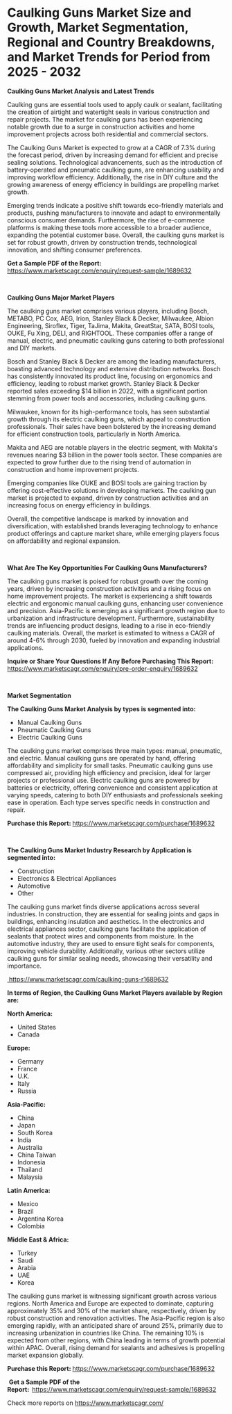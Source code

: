 <p><h1>Caulking Guns Market Size and Growth, Market Segmentation, Regional and Country Breakdowns, and Market Trends for Period from 2025 -  2032</h1></p><p><strong>Caulking Guns Market Analysis and Latest Trends</strong></p>
<p><p>Caulking guns are essential tools used to apply caulk or sealant, facilitating the creation of airtight and watertight seals in various construction and repair projects. The market for caulking guns has been experiencing notable growth due to a surge in construction activities and home improvement projects across both residential and commercial sectors.</p><p>The Caulking Guns Market is expected to grow at a CAGR of 7.3% during the forecast period, driven by increasing demand for efficient and precise sealing solutions. Technological advancements, such as the introduction of battery-operated and pneumatic caulking guns, are enhancing usability and improving workflow efficiency. Additionally, the rise in DIY culture and the growing awareness of energy efficiency in buildings are propelling market growth.</p><p>Emerging trends indicate a positive shift towards eco-friendly materials and products, pushing manufacturers to innovate and adapt to environmentally conscious consumer demands. Furthermore, the rise of e-commerce platforms is making these tools more accessible to a broader audience, expanding the potential customer base. Overall, the caulking guns market is set for robust growth, driven by construction trends, technological innovation, and shifting consumer preferences.</p></p>
<p><strong>Get a Sample PDF of the Report:&nbsp;</strong> <a href="https://www.marketscagr.com/enquiry/request-sample/1689632?utm_campaign=3580&utm_medium=2&utm_source=Github&utm_content=ia&utm_term=26032025&utm_id=caulking-guns">https://www.marketscagr.com/enquiry/request-sample/1689632</a></p>
<p>&nbsp;</p>
<p><strong>Caulking Guns Major Market Players</strong></p>
<p><p>The caulking guns market comprises various players, including Bosch, METABO, PC Cox, AEG, Irion, Stanley Black & Decker, Milwaukee, Albion Engineering, Siroflex, Tiger, TaJima, Makita, GreatStar, SATA, BOSI tools, OUKE, Fu Xing, DELI, and RIGHTOOL. These companies offer a range of manual, electric, and pneumatic caulking guns catering to both professional and DIY markets.</p><p>Bosch and Stanley Black & Decker are among the leading manufacturers, boasting advanced technology and extensive distribution networks. Bosch has consistently innovated its product line, focusing on ergonomics and efficiency, leading to robust market growth. Stanley Black & Decker reported sales exceeding $14 billion in 2022, with a significant portion stemming from power tools and accessories, including caulking guns.</p><p>Milwaukee, known for its high-performance tools, has seen substantial growth through its electric caulking guns, which appeal to construction professionals. Their sales have been bolstered by the increasing demand for efficient construction tools, particularly in North America.</p><p>Makita and AEG are notable players in the electric segment, with Makita's revenues nearing $3 billion in the power tools sector. These companies are expected to grow further due to the rising trend of automation in construction and home improvement projects.</p><p>Emerging companies like OUKE and BOSI tools are gaining traction by offering cost-effective solutions in developing markets. The caulking gun market is projected to expand, driven by construction activities and an increasing focus on energy efficiency in buildings.</p><p>Overall, the competitive landscape is marked by innovation and diversification, with established brands leveraging technology to enhance product offerings and capture market share, while emerging players focus on affordability and regional expansion.</p></p>
<p>&nbsp;</p>
<p><strong>What Are The Key Opportunities For Caulking Guns Manufacturers?</strong></p>
<p><p>The caulking guns market is poised for robust growth over the coming years, driven by increasing construction activities and a rising focus on home improvement projects. The market is experiencing a shift towards electric and ergonomic manual caulking guns, enhancing user convenience and precision. Asia-Pacific is emerging as a significant growth region due to urbanization and infrastructure development. Furthermore, sustainability trends are influencing product designs, leading to a rise in eco-friendly caulking materials. Overall, the market is estimated to witness a CAGR of around 4-6% through 2030, fueled by innovation and expanding industrial applications.</p></p>
<p><strong>Inquire or Share Your Questions If Any Before Purchasing This Report:</strong> <a href="https://www.marketscagr.com/enquiry/pre-order-enquiry/1689632?utm_campaign=3580&utm_medium=2&utm_source=Github&utm_content=ia&utm_term=26032025&utm_id=caulking-guns">https://www.marketscagr.com/enquiry/pre-order-enquiry/1689632</a></p>
<p>&nbsp;</p>
<p><strong>Market Segmentation</strong></p>
<p><strong>The Caulking Guns Market Analysis by types is segmented into:</strong></p>
<p><ul><li>Manual Caulking Guns</li><li>Pneumatic Caulking Guns</li><li>Electric Caulking Guns</li></ul></p>
<p><p>The caulking guns market comprises three main types: manual, pneumatic, and electric. Manual caulking guns are operated by hand, offering affordability and simplicity for small tasks. Pneumatic caulking guns use compressed air, providing high efficiency and precision, ideal for larger projects or professional use. Electric caulking guns are powered by batteries or electricity, offering convenience and consistent application at varying speeds, catering to both DIY enthusiasts and professionals seeking ease in operation. Each type serves specific needs in construction and repair.</p></p>
<p><strong>Purchase this Report:&nbsp;</strong><a href="https://www.marketscagr.com/purchase/1689632?utm_campaign=3580&utm_medium=2&utm_source=Github&utm_content=ia&utm_term=26032025&utm_id=caulking-guns">https://www.marketscagr.com/purchase/1689632</a></p>
<p>&nbsp;</p>
<p><strong>The Caulking Guns Market Industry Research by Application is segmented into:</strong></p>
<p><ul><li>Construction</li><li>Electronics & Electrical Appliances</li><li>Automotive</li><li>Other</li></ul></p>
<p><p>The caulking guns market finds diverse applications across several industries. In construction, they are essential for sealing joints and gaps in buildings, enhancing insulation and aesthetics. In the electronics and electrical appliances sector, caulking guns facilitate the application of sealants that protect wires and components from moisture. In the automotive industry, they are used to ensure tight seals for components, improving vehicle durability. Additionally, various other sectors utilize caulking guns for similar sealing needs, showcasing their versatility and importance.</p></p>
<p><a href="https://www.marketscagr.com/caulking-guns-r1689632?utm_campaign=3580&utm_medium=2&utm_source=Github&utm_content=ia&utm_term=26032025&utm_id=caulking-guns">&nbsp;https://www.marketscagr.com/caulking-guns-r1689632</a></p>
<p><strong>In terms of Region, the Caulking Guns Market Players available by Region are:</strong></p>
<p>
    <p> <strong> North America: </strong>
        <ul>
            <li>United States</li>
            <li>Canada</li>
        </ul>
        </p> 
    <p> <strong> Europe: </strong>
        <ul>
            <li>Germany</li>
            <li>France</li>
            <li>U.K.</li>
            <li>Italy</li>
            <li>Russia</li>
        </ul>
        </p> 
    <p> <strong> Asia-Pacific: </strong>
        <ul>
            <li>China</li>
            <li>Japan</li>
            <li>South Korea</li>
            <li>India</li>
            <li>Australia</li>
            <li>China Taiwan</li>
            <li>Indonesia</li>
            <li>Thailand</li>
            <li>Malaysia</li>
        </ul>
        </p> 
    <p> <strong> Latin America: </strong>
        <ul>
            <li>Mexico</li>
            <li>Brazil</li>
            <li>Argentina Korea</li>
            <li>Colombia</li>
        </ul>
        </p> 
    <p> <strong> Middle East & Africa: </strong>
        <ul>
            <li>Turkey</li>
            <li>Saudi</li>
            <li>Arabia</li>
            <li>UAE</li>
            <li>Korea</li>
        </ul>
    </p>
    </p>
<p><p>The caulking guns market is witnessing significant growth across various regions. North America and Europe are expected to dominate, capturing approximately 35% and 30% of the market share, respectively, driven by robust construction and renovation activities. The Asia-Pacific region is also emerging rapidly, with an anticipated share of around 25%, primarily due to increasing urbanization in countries like China. The remaining 10% is expected from other regions, with China leading in terms of growth potential within APAC. Overall, rising demand for sealants and adhesives is propelling market expansion globally.</p></p>
<p><strong>Purchase this Report: </strong><a href="https://www.marketscagr.com/purchase/1689632?utm_campaign=3580&utm_medium=2&utm_source=Github&utm_content=ia&utm_term=26032025&utm_id=caulking-guns">https://www.marketscagr.com/purchase/1689632</a></p>
<p>&nbsp;<strong>Get a Sample PDF of the Report:&nbsp;&nbsp;</strong><a href="https://www.marketscagr.com/enquiry/request-sample/1689632?utm_campaign=3580&utm_medium=2&utm_source=Github&utm_content=ia&utm_term=26032025&utm_id=caulking-guns">https://www.marketscagr.com/enquiry/request-sample/1689632</a></p>
<p><strong></strong></p>
<p>Check more reports on <a href="https://www.marketscagr.com/?utm_campaign=3580&utm_medium=2&utm_source=Github&utm_content=ia&utm_term=26032025&utm_id=caulking-guns">https://www.marketscagr.com/</a></p>